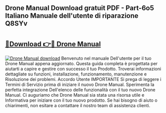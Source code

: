 ## Drone Manual Download gratuit PDF - Part-6o5 Italiano Manuale dell'utente di riparazione Q8SYv

# <h2><a href="http://df99our.blite.top/?on=Drone+Manual">🔗Download 👉🔴 Drone Manual</a></h2>

[![Drone Manual download](https://i.imgur.com/lujVjoI.png)](http://df99our.blite.top/?on=Drone+Manual)
Benvenuto nel manuale Dell'utente per il tuo Drone Manual appena aggiornato. Questa guida completa è progettata per aiutarti a capire e gestire con successo il tuo Prodotto. Troverai informazioni dettagliate su funzioni, installazione, funzionamento, manutenzione e Risoluzione dei problemi. Accordo Utente IMPORTANTE Si prega di leggere i Termini di Servizio prima di iniziare il nuovo Drone Manual. Sperimenta la perfetta integrazione Dell'elenco delle funzionalità con il tuo nuovo Drone Manual. Ci auguriamo che Drone Manual sia stata una risorsa utile e Informativa per iniziare con il tuo nuovo prodotto. Se hai bisogno di aiuto o chiarimenti, non esitare a contattare il nostro team di assistenza clienti.
